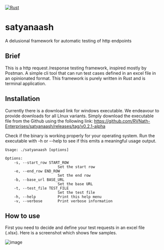 
[![Rust](https://github.com/rv-nath/satyanaash/actions/workflows/rust.yml/badge.svg)](https://github.com/rv-nath/satyanaash/actions/workflows/rust.yml)

# satyanaash
A delusional framework for automatic testing of http endpoints

## Brief
This is a http request /response testing framework, inspired mostly by Postman.  A simple cli tool that can run test cases defined in an excel file in an opinionated format.  This framework is purely written in Rust and is terminal application.


## Installation
Currently there is a download link for windows executable.  We endeavour to provide downloads for all LInux variants. Simply download the executable file from the Github using the following link:  https://github.com/RVNath-Enterprises/satyanaash/releases/tag/v0.2.1-alpha

Check if the binary is working properly for your operating system.  Run the executable with -h or --help to see if this emits a meaningful usage output.

```shell
Usage: ./satyanaash [options]

Options:
    -s, --start_row START_ROW
                        Set the start row
    -e, --end_row END_ROW
                        Set the end row
    -b, --base_url BASE_URL
                        Set the base URL
    -t, --test_file TEST_FILE
                        Set the test file
    -h, --help          Print this help menu
    -v, --verbose       Print verbose information
```

## How to use
First you need to decide and define your test requests in an excel file (.xlsx).  Here is a screenshot which shows few samples.

![image](https://github.com/RVNath-Enterprises/satyanaash/assets/87602915/2224c400-b59d-4918-bfdd-b8925421acff)


<br>

